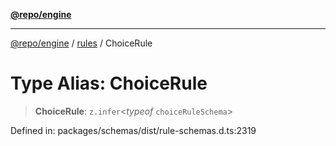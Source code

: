 [**@repo/engine**](../../README.md)

***

[@repo/engine](../../modules.md) / [rules](../README.md) / ChoiceRule

# Type Alias: ChoiceRule

> **ChoiceRule**: `z.infer`\<*typeof* `choiceRuleSchema`\>

Defined in: packages/schemas/dist/rule-schemas.d.ts:2319
